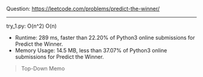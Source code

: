 Question: https://leetcode.com/problems/predict-the-winner/

---

try_1.py: O(n^2) O(n)

* Runtime: 289 ms, faster than 22.20% of Python3 online submissions for Predict the Winner.
* Memory Usage: 14.5 MB, less than 37.07% of Python3 online submissions for Predict the Winner.

> Top-Down Memo
